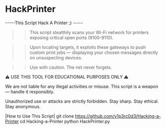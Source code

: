 # HackPrinter
-----This Script Hack A Printer ;) -----

>> This script stealthily scans your Wi-Fi network for printers
   exposing critical open ports (9100-9110).

>> Upon locating targets, it exploits these gateways to push
   custom print jobs — displaying your chosen messages directly
   on unsuspecting devices.

>> Use with caution. The net never forgets.

⚠️ USE THIS TOOL FOR EDUCATIONAL PURPOSES ONLY ⚠️
  
We are not liable for any illegal activities or misuse.
This script is a weapon — handle it responsibly.

Unauthorized use or attacks are strictly forbidden.
Stay sharp. Stay ethical. Stay anonymous.

|How to Use This Script|
git clone https://github.com/v1p3rc0d3/Hacking-a-Printer
cd Hacking-a-Printer
python HackPrinter.py
